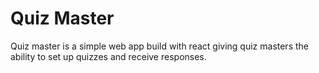 
# Quiz Master
Quiz master is a simple web app build with react giving quiz masters the ability to set up quizzes and receive responses.

